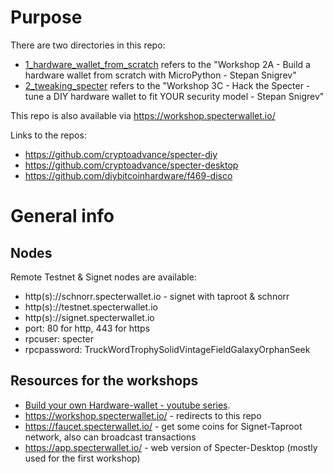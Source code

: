 # Purpose
There are two directories in this repo:
* [1_hardware_wallet_from_scratch](./1_hardware_wallet_from_scratch) refers to the "Workshop 2A - Build a hardware wallet from scratch with MicroPython - Stepan Snigrev"
* [2_tweaking_specter](./2_tweaking_specter) refers to the "Workshop 3C - Hack the Specter - tune a DIY hardware wallet to fit YOUR security model - Stepan Snigrev"

This repo is also available via https://workshop.specterwallet.io/

Links to the repos:

- https://github.com/cryptoadvance/specter-diy
- https://github.com/cryptoadvance/specter-desktop
- https://github.com/diybitcoinhardware/f469-disco


# General info

## Nodes

Remote Testnet & Signet nodes are available:

- http(s)://schnorr.specterwallet.io - signet with taproot & schnorr
- http(s)://testnet.specterwallet.io
- http(s)://signet.specterwallet.io
- port: 80 for http, 443 for https
- rpcuser: specter
- rpcpassword: TruckWordTrophySolidVintageFieldGalaxyOrphanSeek

## Resources for the workshops

- [Build your own Hardware-wallet - youtube series](https://www.youtube.com/playlist?list=PLn2qRQUAAg0z_-R0swVuSsNS9bzRu6oP5).
- https://workshop.specterwallet.io/ - redirects to this repo
- https://faucet.specterwallet.io/ - get some coins for Signet-Taproot network, also can broadcast transactions
- https://app.specterwallet.io/ - web version of Specter-Desktop (mostly used for the first workshop)
